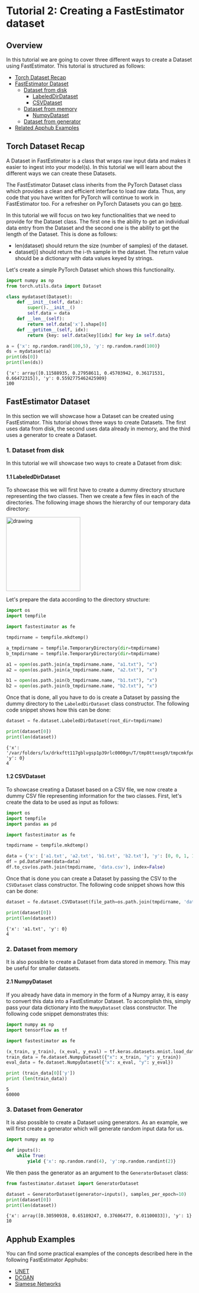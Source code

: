# Tutorial 2: Creating a FastEstimator dataset

## Overview
In this tutorial we are going to cover three different ways to create a Dataset using FastEstimator. This tutorial is structured as follows:

* [Torch Dataset Recap](./tutorials/master/beginner/t02_dataset#t02Recap)
* [FastEstimator Dataset](./tutorials/master/beginner/t02_dataset#t02FEDS)
    * [Dataset from disk](./tutorials/master/beginner/t02_dataset#t02Disk)
        * [LabeledDirDataset](./tutorials/master/beginner/t02_dataset#t02LDirDs)
        * [CSVDataset](./tutorials/master/beginner/t02_dataset#t02CSVDS)
    * [Dataset from memory](./tutorials/master/beginner/t02_dataset#t02Memory)
        * [NumpyDataset](./tutorials/master/beginner/t02_dataset#t02Numpy)
    * [Dataset from generator](./tutorials/master/beginner/t02_dataset#t02Generator)
* [Related Apphub Examples](./tutorials/master/beginner/t02_dataset#t02Apphub)

<a id='t02Recap'></a>

##  Torch Dataset Recap

A Dataset in FastEstimator is a class that wraps raw input data and makes it easier to ingest into your model(s). In this tutorial we will learn about the different ways we can create these Datasets.

The FastEstimator Dataset class inherits from the PyTorch Dataset class which provides a clean and efficient interface to load raw data. Thus, any code that you have written for PyTorch will continue to work in FastEstimator too. For a refresher on PyTorch Datasets you can go [here](https://pytorch.org/tutorials/beginner/data_loading_tutorial.html).

In this tutorial we will focus on two key functionalities that we need to provide for the Dataset class. The first one is the ability to get an individual data entry from the Dataset and the second one is the ability to get the length of the Dataset. This is done as follows:

* len(dataset) should return the size (number of samples) of the dataset.
* dataset[i] should return the i-th sample in the dataset. The return value should be a dictionary with data values keyed by strings.

Let's create a simple PyTorch Dataset which shows this functionality.


```python
import numpy as np
from torch.utils.data import Dataset

class mydataset(Dataset):
    def __init__(self, data):
        super().__init__()
        self.data = data
    def __len__(self):
        return self.data['x'].shape[0]
    def __getitem__(self, idx):
        return {key: self.data[key][idx] for key in self.data}

a = {'x': np.random.rand(100,5), 'y': np.random.rand(100)}
ds = mydataset(a)
print(ds[0])
print(len(ds))
```

    {'x': array([0.11588935, 0.27958611, 0.45703942, 0.36171531, 0.66472315]), 'y': 0.5592775462425909}
    100


<a id='t02FEDS'></a>

## FastEstimator Dataset

In this section we will showcase how a Dataset can be created using FastEstimator. This tutorial shows three ways to create Datasets. The first uses data from disk, the second uses data already in memory, and the third uses a generator to create a Dataset.

<a id='t02Disk'></a>

### 1. Dataset from disk

In this tutorial we will showcase two ways to create a Dataset from disk:

<a id='t02LDirDs'></a>

#### 1.1 LabeledDirDataset

To showcase this we will first have to create a dummy directory structure representing the two classes. Then we create a few files in each of the directories. The following image shows the hierarchy of our temporary data directory:

<img src="assets/branches/master/tutorial/../resources/t02_dataset_folder_structure.png" alt="drawing" width="200"/>

Let's prepare the data according to the directory structure:


```python
import os
import tempfile

import fastestimator as fe

tmpdirname = tempfile.mkdtemp()

a_tmpdirname = tempfile.TemporaryDirectory(dir=tmpdirname)
b_tmpdirname = tempfile.TemporaryDirectory(dir=tmpdirname)

a1 = open(os.path.join(a_tmpdirname.name, "a1.txt"), "x")
a2 = open(os.path.join(a_tmpdirname.name, "a2.txt"), "x")

b1 = open(os.path.join(b_tmpdirname.name, "b1.txt"), "x")
b2 = open(os.path.join(b_tmpdirname.name, "b2.txt"), "x")
```

Once that is done, all you have to do is create a Dataset by passing the dummy directory to the `LabeledDirDataset` class constructor. The following code snippet shows how this can be done:


```python
dataset = fe.dataset.LabeledDirDataset(root_dir=tmpdirname)

print(dataset[0])
print(len(dataset))
```

    {'x': '/var/folders/lx/drkxftt117gblvgsp1p39rlc0000gn/T/tmp8ttxesg9/tmpcmkfpq_n/a1.txt', 'y': 0}
    4


<a id='t02CSVDS'></a>

#### 1.2 CSVDataset

To showcase creating a Dataset based on a CSV file, we now create a dummy CSV file representing information for the two classes. First, let's create the data to be used as input as follows:


```python
import os
import tempfile
import pandas as pd

import fastestimator as fe

tmpdirname = tempfile.mkdtemp()

data = {'x': ['a1.txt', 'a2.txt', 'b1.txt', 'b2.txt'], 'y': [0, 0, 1, 1]}
df = pd.DataFrame(data=data)
df.to_csv(os.path.join(tmpdirname, 'data.csv'), index=False)
```

Once that is done you can create a Dataset by passing the CSV to the `CSVDataset` class constructor. The following code snippet shows how this can be done:


```python
dataset = fe.dataset.CSVDataset(file_path=os.path.join(tmpdirname, 'data.csv'))

print(dataset[0])
print(len(dataset))
```

    {'x': 'a1.txt', 'y': 0}
    4


<a id='t02Memory'></a>

### 2. Dataset from memory

It is also possible to create a Dataset from data stored in memory. This may be useful for smaller datasets.

<a id='t02Numpy'></a>

#### 2.1 NumpyDataset

If you already have data in memory in the form of a Numpy array, it is easy to convert this data into a FastEstimator Dataset. To accomplish this, simply pass your data dictionary into the `NumpyDataset` class constructor. The following code snippet demonstrates this:


```python
import numpy as np
import tensorflow as tf

import fastestimator as fe

(x_train, y_train), (x_eval, y_eval) = tf.keras.datasets.mnist.load_data()
train_data = fe.dataset.NumpyDataset({"x": x_train, "y": y_train})
eval_data = fe.dataset.NumpyDataset({"x": x_eval, "y": y_eval})

print (train_data[0]['y'])
print (len(train_data))
```

    5
    60000


<a id='t02Generator'></a>

### 3. Dataset from Generator

It is also possible to create a Dataset using generators. As an example, we will first create a generator which will generate random input data for us.


```python
import numpy as np

def inputs():
    while True:
        yield {'x': np.random.rand(4), 'y':np.random.randint(2)}
```

We then pass the generator as an argument to the `GeneratorDataset` class:


```python
from fastestimator.dataset import GeneratorDataset

dataset = GeneratorDataset(generator=inputs(), samples_per_epoch=10)
print(dataset[0])
print(len(dataset))
```

    {'x': array([0.30590938, 0.65189247, 0.37606477, 0.01100033]), 'y': 1}
    10


<a id='t02Apphub'></a>

## Apphub Examples
You can find some practical examples of the concepts described here in the following FastEstimator Apphubs:

* [UNET](./examples/master/semantic_segmentation/unet)
* [DCGAN](./examples/master/image_generation/dcgan)
* [Siamese Networks](./examples/master/one_shot_learning/siamese)
